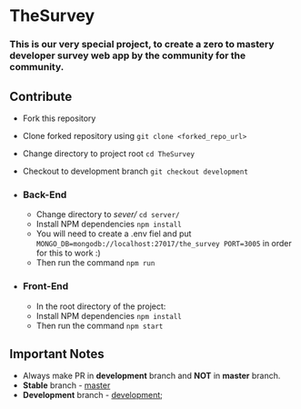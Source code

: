 # TheSurvey

### This is our very special project, to create a zero to mastery developer survey web app by the community for the community.

## Contribute
- Fork this repository
- Clone forked repository using `git clone <forked_repo_url>`
- Change directory to project root `cd TheSurvey`
- Checkout to development branch `git checkout development`

- ### Back-End
    - Change directory to _sever/_ `cd server/`
    - Install NPM dependencies `npm install`
    - You will need to create a .env fiel and put
        `MONGO_DB=mongodb://localhost:27017/the_survey
         PORT=3005`
       in order for this to work :)
    - Then run the command `npm run`

- ### Front-End 
    - In the root directory of the project:
    - Install NPM dependencies `npm install`
    - Then run the command `npm start`

## Important Notes
- Always make PR in **development** branch and **NOT** in **master** branch.
- **Stable** branch - [master](https://github.com/zero-to-mastery/TheSurvey/tree/master)
- **Development** branch - [development](https://github.com/zero-to-mastery/TheSurvey/tree/development);

